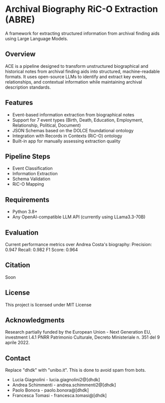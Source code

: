 # Archival Biography RiC-O Extraction (ABRE)
A framework for extracting structured information from archival finding aids using Large Language Models.
## Overview
ACE is a pipeline designed to transform unstructured biographical and historical notes from archival finding aids into structured, machine-readable formats. It uses open-source LLMs to identify and extract key events, relationships, and contextual information while maintaining archival description standards.
## Features

- Event-based information extraction from biographical notes
- Support for 7 event types (Birth, Death, Education, Employment, Relationship, Political, Document)
- JSON Schemas based on the DOLCE foundational ontology
- Integration with Records in Contexts (RiC-O) ontology
- Built-in app for manually assessing extraction quality

## Pipeline Steps
- Event Classification
- Information Extraction
- Schema Validation
- RiC-O Mapping

## Requirements
- Python 3.8+
- Any OpenAI-compatible LLM API (currently using LLama3.3-70B) 

## Evaluation
Current performance metrics over Andrea Costa's biography:
Precision: 0.947
Recall: 0.982
F1 Score: 0.964

## Citation
Soon

## License
This project is licensed under MIT License
## Acknowledgments
Research partially funded by the European Union - Next Generation EU, investment I.4.1 PNRR Patrimonio Culturale, Decreto Ministeriale n. 351 del 9 aprile 2022.
## Contact
Replace "dhdk" with "unibo.it". This is done to avoid spam from bots. 
- Lucia Giagnolini - lucia.giagnolini2@[dhdk]
- Andrea Schimmenti - andrea.schimmenti2@[dhdk]
- Paolo Bonora - paolo.bonora@[dhdk]
- Francesca Tomasi - francesca.tomasi@[dhdk]
